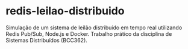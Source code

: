 # redis-leilao-distribuido
Simulação de um sistema de leilão distribuído em tempo real utilizando Redis Pub/Sub, Node.js e Docker. Trabalho prático da disciplina de Sistemas Distribuídos (BCC362).
